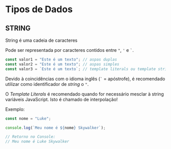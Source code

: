 # Tipos de Dados

## STRING

String é uma cadeia de caracteres

Pode ser representada por caracteres contidos entre <code>"</code>, <code>'</code> e <code>`</code>.

```js
const valor1 = "Este é um texto"; // aspas duplas
const valor2 = "Este é um texto"; // aspas simples
const valor3 = `Este é um texto`; // template literals ou template strings
```

Devido à coincidências com o idioma inglês (<code>`</code> = apóstrofe), é recomendado utilizar como identificador de _string_ o <code>"</code>.

O _Template Literals_ é recomendado quando for necessário mesclar à string variáveis JavaScript. Isto é chamado de interpolação!

Exemplo:

```js
const nome = "Luke";

console.log(`Meu nome é ${nome} Skywalker`);

// Retorno no Console:
// Meu nome é Luke Skywalker
```
